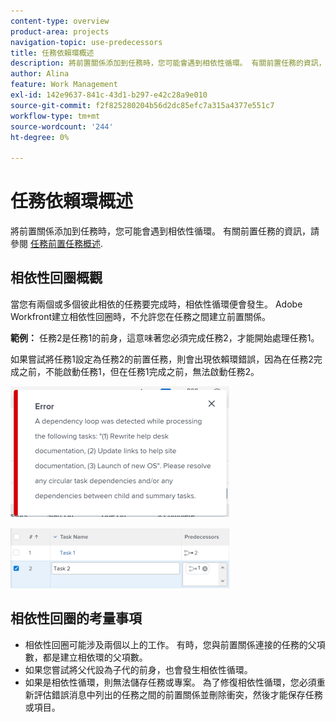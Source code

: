 ```yaml
---
content-type: overview
product-area: projects
navigation-topic: use-predecessors
title: 任務依賴環概述
description: 將前置關係添加到任務時，您可能會遇到相依性循環。 有關前置任務的資訊，請參閱前置任務概覽。
author: Alina
feature: Work Management
exl-id: 142e9637-841c-43d1-b297-e42c28a9e010
source-git-commit: f2f825280204b56d2dc85efc7a315a4377e551c7
workflow-type: tm+mt
source-wordcount: '244'
ht-degree: 0%

---
```


# 任務依賴環概述

將前置關係添加到任務時，您可能會遇到相依性循環。 有關前置任務的資訊，請參閱 [任務前置任務概述](../../../manage-work/tasks/use-prdcssrs/predecessors-overview.md).

## 相依性回圈概觀

當您有兩個或多個彼此相依的任務要完成時，相依性循環便會發生。 Adobe Workfront建立相依性回圈時，不允許您在任務之間建立前置關係。

**範例：** 任務2是任務1的前身，這意味著您必須完成任務2，才能開始處理任務1。

如果嘗試將任務1設定為任務2的前置任務，則會出現依賴環錯誤，因為在任務2完成之前，不能啟動任務1，但在任務1完成之前，無法啟動任務2。

![](assets/dependency-loop-error-message-350x209.png)

![](assets/dependency-loop-in-task-list-nwe-350x97.png)

## 相依性回圈的考量事項

* 相依性回圈可能涉及兩個以上的工作。 有時，您與前置關係連接的任務的父項數，都是建立相依環的父項數。
* 如果您嘗試將父代設為子代的前身，也會發生相依性循環。
* 如果是相依性循環，則無法儲存任務或專案。 為了修復相依性循環，您必須重新評估錯誤消息中列出的任務之間的前置關係並刪除衝突，然後才能保存任務或項目。

 
